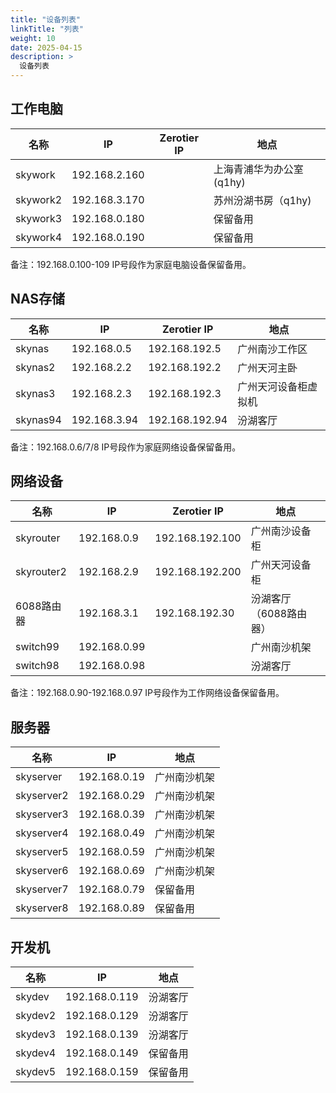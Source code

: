 ```yaml
---
title: "设备列表"
linkTitle: "列表"
weight: 10
date: 2025-04-15
description: >
  设备列表
---
```




## 工作电脑

| 名称     | IP            | Zerotier IP     | 地点                    |
| -------- | ------------- | --------------- | ----------------------- |
| skywork  | 192.168.2.160 |                 | 上海青浦华为办公室(q1hy)          |
| skywork2 | 192.168.3.170 |                 | 苏州汾湖书房（q1hy) |
| skywork3 | 192.168.0.180 |                 | 保留备用              |
| skywork4 | 192.168.0.190 |                 | 保留备用                |

备注：192.168.0.100-109 IP号段作为家庭电脑设备保留备用。

## NAS存储

| 名称    | IP          | Zerotier IP   | 地点           |
| ------- | ----------- | ------------- | -------------- |
| skynas  | 192.168.0.5 | 192.168.192.5 | 广州南沙工作区   |
| skynas2 | 192.168.2.2 | 192.168.192.2 | 广州天河主卧 |
| skynas3 | 192.168.2.3 | 192.168.192.3 | 广州天河设备柜虚拟机 |
| skynas94 | 192.168.3.94 | 192.168.192.94 | 汾湖客厅       |

备注：192.168.0.6/7/8 IP号段作为家庭网络设备保留备用。

## 网络设备

| 名称       | IP           | Zerotier IP     | 地点                   |
| ---------- | ------------ | --------------- | ---------------------- |
| skyrouter  | 192.168.0.9  | 192.168.192.100 | 广州南沙设备柜         |
| skyrouter2 | 192.168.2.9  | 192.168.192.200 | 广州天河设备柜         |
| 6088路由器 | 192.168.3.1  | 192.168.192.30  | 汾湖客厅（6088路由器） |
| switch99   | 192.168.0.99 |                 | 广州南沙机架           |
| switch98   | 192.168.0.98 |                 | 汾湖客厅               |

备注：192.168.0.90-192.168.0.97 IP号段作为工作网络设备保留备用。

## 服务器

| 名称       | IP           | 地点         |
| ---------- | ------------ | ------------ |
| skyserver  | 192.168.0.19 | 广州南沙机架 |
| skyserver2 | 192.168.0.29 | 广州南沙机架 |
| skyserver3 | 192.168.0.39 | 广州南沙机架 |
| skyserver4 | 192.168.0.49 | 广州南沙机架 |
| skyserver5 | 192.168.0.59 | 广州南沙机架 |
| skyserver6 | 192.168.0.69 | 广州南沙机架 |
| skyserver7 | 192.168.0.79 | 保留备用     |
| skyserver8 | 192.168.0.89 | 保留备用     |

## 开发机

| 名称    | IP            | 地点     |
| ------- | ------------- | -------- |
| skydev  | 192.168.0.119 | 汾湖客厅 |
| skydev2 | 192.168.0.129 | 汾湖客厅 |
| skydev3 | 192.168.0.139 | 汾湖客厅 |
| skydev4 | 192.168.0.149 | 保留备用 |
| skydev5 | 192.168.0.159 | 保留备用 |

